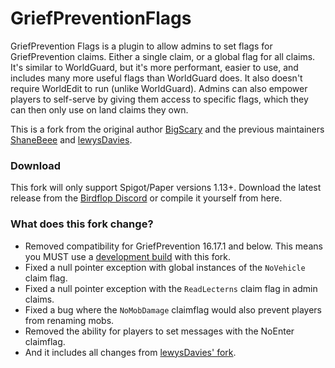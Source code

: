 # GriefPreventionFlags
GriefPrevention Flags is a plugin to allow admins to set flags for GriefPrevention claims. Either a single claim, or a global flag for all claims. It's similar to WorldGuard, but it's more performant, easier to use, and includes many more useful flags than WorldGuard does.  It also doesn't require WorldEdit to run (unlike WorldGuard).  Admins can also empower players to self-serve by giving them access to specific flags, which they can then only use on land claims they own.

This is a fork from the original author [BigScary](https://github.com/BigScary/GriefPreventionFlags) and the previous maintainers [ShaneBeee](https://github.com/ShaneBeee/GriefPreventionFlags) and [lewysDavies](https://github.com/lewysDavies/GriefPreventionFlags).

### Download
This fork will only support Spigot/Paper versions 1.13+.
Download the latest release from the [Birdflop Discord](https://discord.gg/MBdsxAR) or compile it yourself from here.


### What does this fork change?
- Removed compatibility for GriefPrevention 16.17.1 and below. This means you MUST use a [development build](https://ci.appveyor.com/project/RoboMWM39862/griefprevention/history) with this fork. 
- Fixed a null pointer exception with global instances of the `NoVehicle` claim flag.
- Fixed a null pointer exception with the `ReadLecterns` claim flag in admin claims.
- Fixed a bug where the `NoMobDamage` claimflag would also prevent players from renaming mobs.
- Removed the ability for players to set messages with the NoEnter claimflag. 
- And it includes all changes from [lewysDavies' fork](https://github.com/lewysDavies/GriefPreventionFlags).
